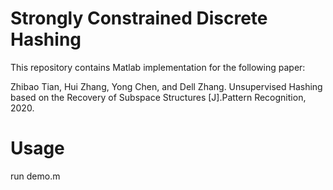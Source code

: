 # Strongly Constrained Discrete Hashing
This repository contains Matlab implementation for the following paper:

Zhibao Tian, Hui Zhang, Yong Chen, and Dell Zhang. Unsupervised Hashing based on the Recovery of Subspace Structures [J].Pattern Recognition, 2020.

# Usage
run demo.m
